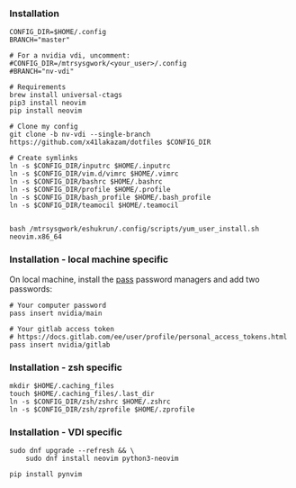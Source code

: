 ### Installation

```
CONFIG_DIR=$HOME/.config
BRANCH="master"

# For a nvidia vdi, uncomment:
#CONFIG_DIR=/mtrsysgwork/<your_user>/.config
#BRANCH="nv-vdi"

# Requirements
brew install universal-ctags
pip3 install neovim
pip install neovim

# Clone my config
git clone -b nv-vdi --single-branch https://github.com/x41lakazam/dotfiles $CONFIG_DIR

# Create symlinks
ln -s $CONFIG_DIR/inputrc $HOME/.inputrc
ln -s $CONFIG_DIR/vim.d/vimrc $HOME/.vimrc
ln -s $CONFIG_DIR/bashrc $HOME/.bashrc
ln -s $CONFIG_DIR/profile $HOME/.profile
ln -s $CONFIG_DIR/bash_profile $HOME/.bash_profile
ln -s $CONFIG_DIR/teamocil $HOME/.teamocil


bash /mtrsysgwork/eshukrun/.config/scripts/yum_user_install.sh neovim.x86_64
```

### Installation - local machine specific

On local machine, install the [pass](https://github.com/peff/pass) password managers and add two passwords:

```
# Your computer password
pass insert nvidia/main

# Your gitlab access token
# https://docs.gitlab.com/ee/user/profile/personal_access_tokens.html
pass insert nvidia/gitlab
```

### Installation - zsh specific

```
mkdir $HOME/.caching_files
touch $HOME/.caching_files/.last_dir
ln -s $CONFIG_DIR/zsh/zshrc $HOME/.zshrc
ln -s $CONFIG_DIR/zsh/zprofile $HOME/.zprofile
```

### Installation - VDI specific

```
sudo dnf upgrade --refresh && \
	sudo dnf install neovim python3-neovim

pip install pynvim
```
